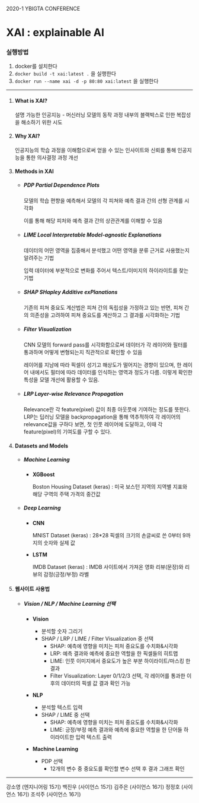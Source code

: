 2020-1 YBIGTA CONFERENCE

# XAI : explainable AI

### 실행방법

1. docker를 설치한다
2. `docker build -t xai:latest .`  을 실행한다
3. `docker run --name xai -d -p 80:80 xai:latest` 을 실행한다

---



1. #### What is XAI?

   설명 가능한 인공지능 - 머신러닝 모델의 동작 과정 내부의 블랙박스로 인한 복잡성을 해소하기 위한 시도

   

2. #### Why XAI?

   인공지능의 학습 과정을 이해함으로써 얻을 수 있는 인사이트와 신뢰를 통해 인공지능을 통한 의사결정 과정 개선

   

3. #### Methods in XAI

   - ##### PDP	Partial Dependence Plots

     모델의 학습 편향을 예측해서 모델의 각 피쳐와 예측 결과 간의 선형 관계를 시각화

     이를 통해 해당 피처와 예측 결과 간의 상관관계를 이해할 수 있음

     

   - ##### LIME    Local Interpretable Model-agnostic Explanations

     데이터의 어떤 영역을 집중해서 분석했고 어떤 영역을 분류 근거로 사용했는지 알려주는 기법

     입력 데이터에 부분적으로 변화를 주어서 텍스트/이미지의 하이라이트를 찾는 기법

     

   - ##### SHAP    SHapley Additive exPlanations

     기존의 피쳐 중요도 계산법은 피쳐 간의 독립성을 가정하고 있는 반면, 피쳐 간의 의존성을 고려하여 피쳐 중요도를 계산하고 그 결과를 시각화하는 기법

     

   - ##### Filter Visualization

     CNN 모델의 forward pass를 시각화함으로써 데이터가 각 레이어와 필터를 통과하며 어떻게 변형되는지 직관적으로 확인할 수 있음

     레이어를 지남에 따라 픽셀이 성기고 해상도가 떨어지는 경향이 있으며, 한 레이어 내에서도 필터에 따라 데이터를 인식하는 영역과 정도가 다름. 이렇게 확인한 특성을 모델 개선에 활용할 수 있음.

     

   - ##### LRP    Layer-wise Relevance Propagation

     Relevance란 각 feature(pixel) 값이 최종 아웃풋에 기여하는 정도를 뜻한다. LRP는 딥러닝 모델을 backpropagation을 통해 역추적하여 각 레이어의 relevance값을 구하다 보면, 첫 인풋 레이어에 도달하고, 이때 각 feature(pixel)의 기여도를 구할 수 있다.
     
     
     
     

4. #### Datasets and Models

   - ##### Machine Learning
     
     - **XGBoost**
     
       Boston Housing Dataset (keras) : 미국 보스턴 지역의 지역별 지표와 해당 구역의 주택 가격의 중간값
   - ##### Deep Learning
     
     - **CNN**
     
       MNIST Dataset (keras) : 28*28 픽셀의 크기의 손글씨로 쓴 0부터 9까지의 숫자와 실제 값
     
     - **LSTM** 
     
       IMDB Dataset (keras) : IMDB 사이트에서 가져온 영화 리뷰(문장)와 리뷰의 감정(긍정/부정) 라벨



5. #### 웹사이트 사용법

   - ##### Vision / NLP / Machine Learning 선택

     - **Vision**
       - 분석할 숫자 그리기
       - SHAP / LRP / LIME / Filter Visualization 중 선택
         - SHAP: 예측에 영향을 미치는 피처 중요도를 수치화&시각화
         - LRP: 예측 결과와 예측에 중요한 역할을 한 픽셀들의 히트맵
         - LIME: 인풋 이미지에서 중요도가 높은 부분 하이라이트/마스킹 한 결과
         - Filter Visualization: Layer 0/1/2/3 선택, 각 레이어를 통과한 이후의 데이터의 픽셀 값 결과 확인 가능

     - **NLP**
       - 분석할 텍스트 입력
       - SHAP / LIME 중 선택
         - SHAP: 예측에 영향을 미치는 피처 중요도를 수치화&시각화
         - LIME: 긍정/부정 예측 결과와 예측에 중요한 역할을 한 단어들 하이라이트한 입력 텍스트 출력
     - **Machine Learning**
       - PDP 선택
         - 12개의 변수 중 중요도를 확인할 변수 선택 후 결과 그래프 확인





------

강소영 (엔지니어링 15기)	백진우 (사이언스 15기)	김주은 (사이언스 16기)	정정호 (사이언스 16기)	조석주 (사이언스 16기)
